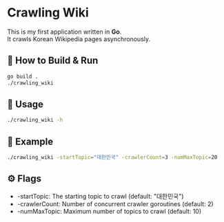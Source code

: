 # Crawling Wiki

This is my first application written in **Go**.  
It crawls Korean Wikipedia pages asynchronously.

## 🚀 How to Build & Run

```bash
go build .
./crawling_wiki
```

## 🧭 Usage

```bash
./crawling_wiki -h
```

## 📝 Example
```bash
./crawling_wiki -startTopic="대한민국" -crawlerCount=3 -numMaxTopic=20
```

## ⚙️ Flags
- -startTopic: The starting topic to crawl (default: "대한민국")
- -crawlerCount: Number of concurrent crawler goroutines (default: 2)
- -numMaxTopic: Maximum number of topics to crawl (default: 10)